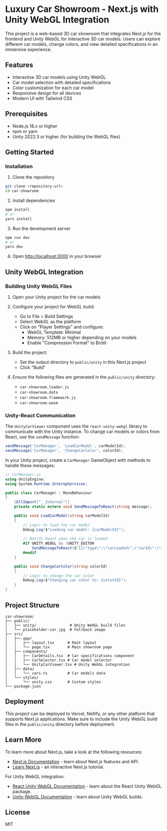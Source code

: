 # Luxury Car Showroom - Next.js with Unity WebGL Integration

This project is a web-based 3D car showroom that integrates Next.js for the frontend and Unity WebGL for interactive 3D car models. Users can explore different car models, change colors, and view detailed specifications in an immersive experience.

## Features

- Interactive 3D car models using Unity WebGL
- Car model selection with detailed specifications
- Color customization for each car model
- Responsive design for all devices
- Modern UI with Tailwind CSS

## Prerequisites

- Node.js 18.x or higher
- npm or yarn
- Unity 2022.3 or higher (for building the WebGL files)

## Getting Started

### Installation

1. Clone the repository

```bash
git clone <repository-url>
cd car-showroom
```

2. Install dependencies

```bash
npm install
# or
yarn install
```

3. Run the development server

```bash
npm run dev
# or
yarn dev
```

4. Open [http://localhost:3000](http://localhost:3000) in your browser

## Unity WebGL Integration

### Building Unity WebGL Files

1. Open your Unity project for the car models
2. Configure your project for WebGL build:
   - Go to File > Build Settings
   - Select WebGL as the platform
   - Click on "Player Settings" and configure:
     - WebGL Template: Minimal
     - Memory: 512MB or higher depending on your models
     - Enable "Compression Format" to Brotli

3. Build the project:
   - Set the output directory to `public/unity` in this Next.js project
   - Click "Build"

4. Ensure the following files are generated in the `public/unity` directory:
   - `car-showroom.loader.js`
   - `car-showroom.data`
   - `car-showroom.framework.js`
   - `car-showroom.wasm`

### Unity-React Communication

The `UnityCarViewer` component uses the `react-unity-webgl` library to communicate with the Unity instance. To change car models or colors from React, use the `sendMessage` function:

```javascript
sendMessage('CarManager', 'LoadCarModel', carModelId);
sendMessage('CarManager', 'ChangeCarColor', colorId);
```

In your Unity project, create a `CarManager` GameObject with methods to handle these messages:

```csharp
// CarManager.cs
using UnityEngine;
using System.Runtime.InteropServices;

public class CarManager : MonoBehaviour
{
    [DllImport("__Internal")]
    private static extern void SendMessageToReact(string message);

    public void LoadCarModel(string carModelId)
    {
        // Logic to load the car model
        Debug.Log($"Loading car model: {carModelId}");
        
        // Notify React when the car is loaded
        #if UNITY_WEBGL && !UNITY_EDITOR
            SendMessageToReact($"{{\"type\":\"carLoaded\",\"carId\":\"{carModelId}\"}}")
        #endif
    }

    public void ChangeCarColor(string colorId)
    {
        // Logic to change the car color
        Debug.Log($"Changing car color to: {colorId}");
    }
}
```

## Project Structure

```
car-showroom/
├── public/
│   ├── unity/               # Unity WebGL build files
│   └── placeholder-car.jpg  # Fallback image
├── src/
│   ├── app/
│   │   ├── layout.tsx      # Root layout
│   │   └── page.tsx        # Main showroom page
│   ├── components/
│   │   ├── CarDetails.tsx  # Car specifications component
│   │   ├── CarSelector.tsx # Car model selector
│   │   └── UnityCarViewer.tsx # Unity WebGL integration
│   ├── data/
│   │   └── cars.ts         # Car models data
│   └── styles/
│       └── unity.css       # Custom styles
└── package.json
```

## Deployment

This project can be deployed to Vercel, Netlify, or any other platform that supports Next.js applications. Make sure to include the Unity WebGL build files in the `public/unity` directory before deployment.

## Learn More

To learn more about Next.js, take a look at the following resources:

- [Next.js Documentation](https://nextjs.org/docs) - learn about Next.js features and API.
- [Learn Next.js](https://nextjs.org/learn) - an interactive Next.js tutorial.

For Unity WebGL integration:

- [React Unity WebGL Documentation](https://react-unity-webgl.dev/) - learn about the React Unity WebGL package.
- [Unity WebGL Documentation](https://docs.unity3d.com/Manual/webgl-gettingstarted.html) - learn about Unity WebGL builds.

## License

MIT

